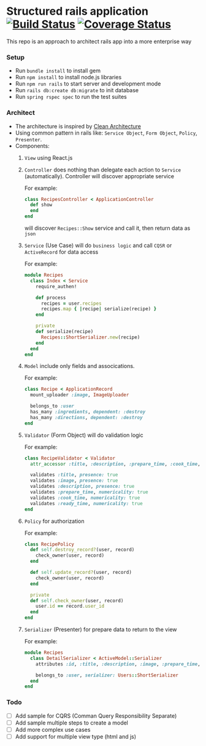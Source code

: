 # Structured rails application [![Build Status](https://travis-ci.org/nongdenchet/structured_rails_app.svg?branch=master)](https://travis-ci.org/nongdenchet/structured_rails_app) [![Coverage Status](https://coveralls.io/repos/github/nongdenchet/structured_rails_app/badge.svg?branch=master)](https://coveralls.io/github/nongdenchet/structured_rails_app?branch=master)
This repo is an approach to architect rails app into a more enterprise way

### Setup
- Run `bundle install` to install gem
- Run `npm install` to install node.js libraries
- Run `npm run rails` to start server and development mode
- Run `rails db:create db:migrate` to init database
- Run `spring rspec spec` to run the test suites

### Architect
- The architecture is inspired by [Clean Architecture](https://8thlight.com/blog/uncle-bob/2012/08/13/the-clean-architecture.html)
- Using common pattern in rails like: `Service Object`, `Form Object`, `Policy`, `Presenter`.
- Components:
    1. `View` using React.js
    2. `Controller` does nothing than delegate each action to `Service` (automatically). Controller will discover appropriate service
        
        For example:
        ```ruby
        class RecipesController < ApplicationController
          def show
          end
        end
        ```
        will discover `Recipes::Show` service and call it, then return data as `json`
    3. `Service` (Use Case) will do `business logic` and call `CQSR` or `ActiveRecord` for data access
    
        For example:
        ```ruby
        module Recipes
          class Index < Service
            require_authen!
        
            def process
              recipes = user.recipes
              recipes.map { |recipe| serialize(recipe) }
            end
        
            private
            def serialize(recipe)
              Recipes::ShortSerializer.new(recipe)
            end
          end
        end
        ```
    4. `Model` include only fields and assocications.
        
        For example:
        ```ruby
        class Recipe < ApplicationRecord
          mount_uploader :image, ImageUploader
        
          belongs_to :user
          has_many :ingredients, dependent: :destroy
          has_many :directions, dependent: :destroy
        end
        ```
    5. `Validator` (Form Object) will do validation logic
        
        For example:
        ```ruby
        class RecipeValidator < Validator
          attr_accessor :title, :description, :prepare_time, :cook_time, :ready_time, :image
        
          validates :title, presence: true
          validates :image, presence: true
          validates :description, presence: true
          validates :prepare_time, numericality: true
          validates :cook_time, numericality: true
          validates :ready_time, numericality: true
        end
        ```
    6. `Policy` for authorization
        
        For example:
        ```ruby
        class RecipePolicy
          def self.destroy_record?(user, record)
            check_owner(user, record)
          end
        
          def self.update_record?(user, record)
            check_owner(user, record)
          end
        
          private
          def self.check_owner(user, record)
            user.id == record.user_id
          end
        end
        ```
    7. `Serializer` (Presenter) for prepare data to return to the view
        
        For example:
        ```ruby
        module Recipes
          class DetailSerializer < ActiveModel::Serializer
            attributes :id, :title, :description, :image, :prepare_time, :cook_time, :ready_time
        
            belongs_to :user, serializer: Users::ShortSerializer
          end
        end
        ```

### Todo
- [ ] Add sample for CQRS (Comman Query Responsibility Separate)
- [ ] Add sample multiple steps to create a model
- [ ] Add more complex use cases
- [ ] Add support for multiple view type (html and js)
